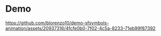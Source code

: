 # Demo

https://github.com/blorenzo10/demo-sfsymbols-animation/assets/20937316/4fcfe0b0-7f02-4c5a-8233-71eb99f87392

